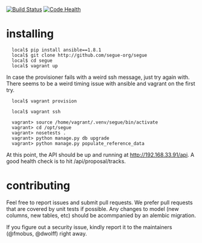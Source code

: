 [![Build Status](https://snap-ci.com/segue-org/segue/branch/master/build_image)](https://snap-ci.com/segue-org/segue/branch/master)
[![Code Health](https://landscape.io/github/segue-org/segue/master/landscape.svg?style=flat)](https://landscape.io/github/segue-org/segue/master)


installing
==========
```
  local$ pip install ansible==1.8.1
  local$ git clone http://github.com/segue-org/segue
  local$ cd segue
  local$ vagrant up
```

In case the provisioner fails with a weird ssh message, just try again
with. There seems to be a weird timing issue with ansible and vagrant
on the first try.

```
  local$ vagrant provision

  local$ vagrant ssh

  vagrant> source /home/vagrant/.venv/segue/bin/activate
  vagrant> cd /opt/segue
  vagrant> nosetests .
  vagrant> python manage.py db upgrade
  vagrant> python manage.py populate_reference_data
```

At this point, the API should be up and running at http://192.168.33.91/api.
A good health check is to hit /api/proposal/tracks.

contributing
============

Feel free to report issues and submit pull requests. We prefer
pull requests that are covered by unit tests if possible. Any changes
to model (new columns, new tables, etc) should be acommpanied by an
alembic migration.

If you figure out a security issue, kindly report it to the maintainers
(@fmobus, @dwolff) right away.

